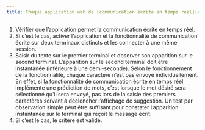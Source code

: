 ```yaml
---
title: Chaque application web de [communication écrite en temps réel](#communication-ecrite-en-temps-reel) le délai de transmission de chaque [unité de saisie](#unite-de-saisie) est de 500ms ou moins. Cette règle est-elle respectée ?
---
```


1. Vérifier que l’application permet la communication écrite en temps réel.
2. Si c’est le cas, activer l’application et la fonctionnalité de communication écrite sur deux terminaux distincts et les connecter à une même session.
3. Saisir du texte sur le premier terminal et observer son apparition sur le second terminal. L’apparition sur le second terminal doit être instantanée (inférieure à une demi-seconde). Selon le fonctionnement de la fonctionnalité, chaque caractère n’est pas envoyé individuellement. En effet, si la fonctionnalité de communication écrite en temps réel implémente une prédiction de mots, c’est lorsque le mot désiré sera sélectionné qu’il sera envoyé, pas lors de la saisie des premiers caractères servant à déclencher l’affichage de suggestion. Un test par observation simple peut être suffisant pour constater l’apparition instantanée sur le terminal qui reçoit le message écrit.
4. Si c’est le cas, le critère est validé.
